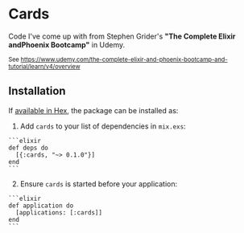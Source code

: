 # Cards

Code I've come up with from Stephen Grider's **"The Complete Elixir andPhoenix Bootcamp"** in Udemy.

<sub>See https://www.udemy.com/the-complete-elixir-and-phoenix-bootcamp-and-tutorial/learn/v4/overview<sub>

## Installation

If [available in Hex](https://hex.pm/docs/publish), the package can be installed as:

  1. Add `cards` to your list of dependencies in `mix.exs`:

    ```elixir
    def deps do
      [{:cards, "~> 0.1.0"}]
    end
    ```

  2. Ensure `cards` is started before your application:

    ```elixir
    def application do
      [applications: [:cards]]
    end
    ```

